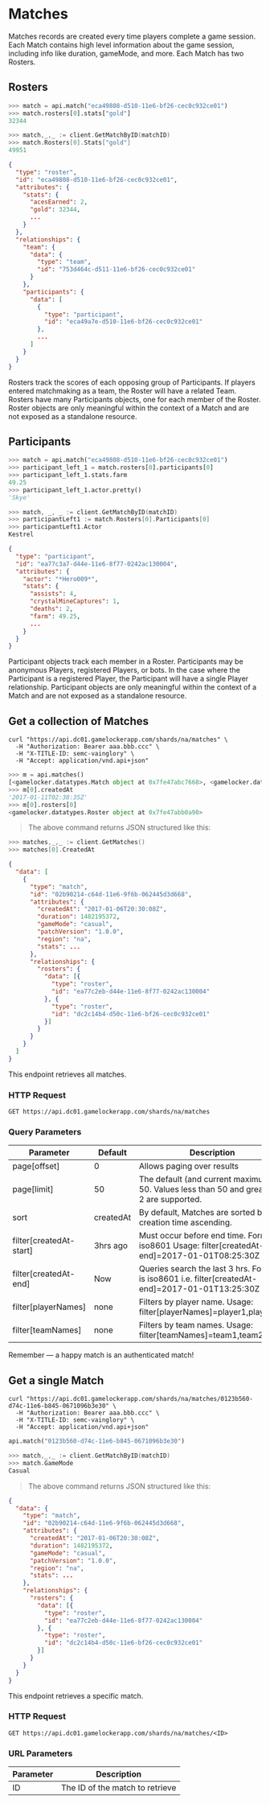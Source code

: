 
# Matches

Matches records are created every time players complete a game session. Each Match
contains high level information about the game session, including info like
duration, gameMode, and more.  Each Match has two Rosters.   


## Rosters

```python
>>> match = api.match("eca49808-d510-11e6-bf26-cec0c932ce01")
>>> match.rosters[0].stats["gold"]
32344
```

```go
>>> match,_,_ := client.GetMatchByID(matchID)
>>> match.Rosters[0].Stats["gold"]
49951
```

```json
{
  "type": "roster",
  "id": "eca49808-d510-11e6-bf26-cec0c932ce01",
  "attributes": {
    "stats": {
      "acesEarned": 2,
      "gold": 32344,
      ...
    }
  },
  "relationships": {
    "team": {
      "data": {
        "type": "team",
        "id": "753d464c-d511-11e6-bf26-cec0c932ce01"
      }
    },
    "participants": {
      "data": [
        {
          "type": "participant",
          "id": "eca49a7e-d510-11e6-bf26-cec0c932ce01"
        },
        ...
      ]
    }
  }
}
```

Rosters track the scores of each opposing group of Participants. If players entered
matchmaking as a team, the Roster will have a related Team.  Rosters have many Participants
objects, one for each member of the Roster. Roster objects are only meaningful
within the context of a Match and are not exposed as a standalone resource.

## Participants
```python
>>> match = api.match("eca49808-d510-11e6-bf26-cec0c932ce01")
>>> participant_left_1 = match.rosters[0].participants[0]
>>> participant_left_1.stats.farm
49.25
>>> participant_left_1.actor.pretty()
'Skye'
```

```go
>>> match, _, _ := client.GetMatchByID(matchID)
>>> participantLeft1 := match.Rosters[0].Participants[0]
>>> participantLeft1.Actor
Kestrel
```

```json
{
  "type": "participant",
  "id": "ea77c3a7-d44e-11e6-8f77-0242ac130004",
  "attributes": {
    "actor": "*Hero009*",
    "stats": {
      "assists": 4,
      "crystalMineCaptures": 1,
      "deaths": 2,
      "farm": 49.25,
      ...
    }
  }
}
```
Participant objects track each member in a Roster.  Participants may be
anonymous Players, registered Players, or bots. In the case where the Participant
is a registered Player, the Participant will have a single Player relationship.
Participant objects are only meaningful within the context of a Match and are
not exposed as a standalone resource.

## Get a collection of Matches

```shell
curl "https://api.dc01.gamelockerapp.com/shards/na/matches" \
  -H "Authorization: Bearer aaa.bbb.ccc" \
  -H "X-TITLE-ID: semc-vainglory" \
  -H "Accept: application/vnd.api+json"
```

```python
>>> m = api.matches()
[<gamelocker.datatypes.Match object at 0x7fe47abc7668>, <gamelocker.datatypes.Match object at 0x7fe47b6f80b8>, ...]
>>> m[0].createdAt
'2017-01-11T02:38:35Z'
>>> m[0].rosters[0]
<gamelocker.datatypes.Roster object at 0x7fe47abb0a90>
```

> The above command returns JSON structured like this:

```go
>>> matches,_,_ := client.GetMatches()
>>> matches[0].CreatedAt
```

```json
{
  "data": [
    {
      "type": "match",
      "id": "02b90214-c64d-11e6-9f6b-062445d3d668",
      "attributes": {
        "createdAt": "2017-01-06T20:30:08Z",
        "duration": 1482195372,
        "gameMode": "casual",
        "patchVersion": "1.0.0",
        "region": "na",
        "stats": ...
      },
      "relationships": {
        "rosters": {
          "data": [{
            "type": "roster",
            "id": "ea77c2eb-d44e-11e6-8f77-0242ac130004"
          }, {
            "type": "roster",
            "id": "dc2c14b4-d50c-11e6-bf26-cec0c932ce01"
          }]
        }
      }
    }
  ]
}
```

This endpoint retrieves all matches.

### HTTP Request

`GET https://api.dc01.gamelockerapp.com/shards/na/matches`

### Query Parameters

Parameter | Default | Description
--------- | ------- | -----------
page[offset] | 0 | Allows paging over results
page[limit] | 50 | The default (and current maximum) is 50.  Values less than 50 and great than 2 are supported.
sort | createdAt | By default, Matches are sorted by creation time ascending.
filter[createdAt-start] | 3hrs ago | Must occur before end time.  Format is iso8601  Usage: filter[createdAt-end]=2017-01-01T08:25:30Z
filter[createdAt-end] | Now | Queries search the last 3 hrs. Format is iso8601 i.e. filter[createdAt-end]=2017-01-01T13:25:30Z
filter[playerNames] | none | Filters by player name. Usage: filter[playerNames]=player1,player2,...
filter[teamNames] | none | Filters by team names. Usage: filter[teamNames]=team1,team2,...

<aside class="success">
Remember — a happy match is an authenticated match!
</aside>

## Get a single Match

```shell
curl "https://api.dc01.gamelockerapp.com/shards/na/matches/0123b560-d74c-11e6-b845-0671096b3e30" \
  -H "Authorization: Bearer aaa.bbb.ccc" \
  -H "X-TITLE-ID: semc-vainglory" \
  -H "Accept: application/vnd.api+json"
```


```python
api.match("0123b560-d74c-11e6-b845-0671096b3e30")
```


```go
>>> match,_,_ := client.GetMatchByID(matchID)
>>> match.GameMode
Casual
```
> The above command returns JSON structured like this:

```json
{
  "data": {
    "type": "match",
    "id": "02b90214-c64d-11e6-9f6b-062445d3d668",
    "attributes": {
      "createdAt": "2017-01-06T20:30:08Z",
      "duration": 1482195372,
      "gameMode": "casual",
      "patchVersion": "1.0.0",
      "region": "na",
      "stats": ...
    },
    "relationships": {
      "rosters": {
        "data": [{
          "type": "roster",
          "id": "ea77c2eb-d44e-11e6-8f77-0242ac130004"
        }, {
          "type": "roster",
          "id": "dc2c14b4-d50c-11e6-bf26-cec0c932ce01"
        }]
      }
    }
  }
}
```

This endpoint retrieves a specific match.

### HTTP Request

`GET https://api.dc01.gamelockerapp.com/shards/na/matches/<ID>`

### URL Parameters

Parameter | Description
--------- | -----------
ID | The ID of the match to retrieve

